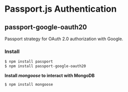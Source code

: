 # Passport.js Authentication
## passport-google-oauth20

Passport strategy for OAuth 2.0 authorization with Google.


### Install

```bash
$ npm install passport
$ npm install passport-google-oauth20
```

**Install _mongoose_ to interact with MongoDB**

```bash
$ npm install mongoose
```
